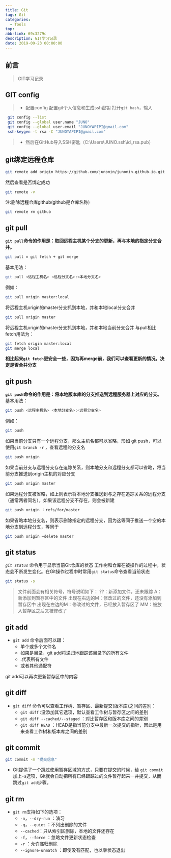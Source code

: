 ```yaml
---
title: Git
tags: Git
categories:
  - Tools
top: 
abbrlink: 69c3279c
description: GIT学习记录
date: 2019-09-23 00:00:00
---
```


## 前言

> GIT学习记录


## GIT config
> * 配置config
配置git个人信息和生成ssh密钥
打开`git bash`，输入

```sh
 git config --list
 git config --global user.name "JUNO"
 git config --global user.email "JUNOYAPIPI@gmail.com"
 ssh-keygen -t rsa -C "JUNOYAPIPI@gmail.com"
```
> * 然后在GitHub导入SSH密匙（C:\Users\JUNO\.ssh\id_rsa.pub）
<!--more-->

## git绑定远程仓库
```sh
git remote add origin https://github.com/junonin/junonin.github.io.git
```
然后查看是否绑定成功
```sh
git remote -v
```
注:删除远程仓库github(github是仓库名称)
```sh
git remote rm github
```

## git pull
**`git pull`命令的作用是：取回远程主机某个分支的更新，再与本地的指定分支合并。**
```sh
git pull = git fetch + git merge
```
基本用法：
```sh
git pull <远程主机名> <远程分支名>:<本地分支名>
```
例如：
```sh
git pull origin master:local
```
将远程主机origin的master分支抓到本地，并和本地local分支合并
```sh
git pull origin master
```
将远程主机origin的master分支抓到本地，并和本地当前分支合并
与pull相比fetch用法为：
```sh
git fetch origin master:local
git merge local
```
**相比起来`git fetch`更安全一些，因为再merge前，我们可以查看更新的情况，决定是否合并分支**

## git push
**`git push`命令的作用是：将本地版本库的分支推送到远程服务器上对应的分支。**
基本用法：
```sh
git push <远程主机名> <本地分支名>:<远程分支名>
```
例如：
```sh
git push
```
如果当前分支只有一个远程分支，那么主机名都可以省略，形如 git push，可以使用`git branch -r` ，查看远程的分支名
```sh
git push origin
```
如果当前分支与远程分支存在追踪关系，则本地分支和远程分支都可以省略，将当前分支推送到origin主机的对应分支
```sh
git push origin master
```
如果远程分支被省略，如上则表示将本地分支推送到与之存在追踪关系的远程分支（通常两者同名），如果该远程分支不存在，则会被新建
```sh
git push origin ：refs/for/master
```
如果省略本地分支名，则表示删除指定的远程分支，因为这等同于推送一个空的本地分支到远程分支，等同于 
```sh
git push origin –delete master
```

## git status

*`git status`* 命令用于显示当前Git仓库的状态
工作树和仓库在被操作的过程中，状态会不断发生变化。在Git操作过程中时常用`git status`命令查看当前状态

```sh
git status -s
```
> 文件前面会有相关符号，符号说明如下：
> ??：新添加文件，还未跟踪
> A：新添加到暂存区中的文件
> 出现在右边的M：修改过的文件，还没有添加到暂存区中
> 出现在左边的M：修改过的文件，已经放入暂存区了
> MM：被放入暂存区之后又被修改了

## git add

- `git add` 命令后面可以跟：
  - 单个或多个文件名
  - 如果是目录，git add将递归地跟踪该目录下的所有文件
  - .代表所有文件
  - 或者其他通配符

git add可以再次更新暂存区中的内容

## git diff

- `git diff` 命令可以查看工作树、暂存区、最新提交(版本库)之间的差别：
  - `git diff` :没添加其它选项，默认查看工作树与暂存区之间的差别
  - `git diff --cached/--staged` ：对比暂存区和版本库之间的差别
  - `git diff HEAD` ：HEAD是指当前分支中最新一次提交的指针，因此是用来查看工作树和版本库之间的差别

## git commit

```sh
git commit -m "提交信息"
```

- Git提供了一个跳过使用暂存区域的方式，只要在提交的时候，给 `git commit` 加上`-a`选项，Git就会自动把所有已经跟踪过的文件暂存起来一并提交，从而跳过`git add`步骤。

## git rm

- `git rm`支持如下的选项：
  - `-n`，`--dry-run` ：演习
  - `-q`，`--quiet` ：不列出删除的文件
  - `--cached`：只从索引区删除，本地的文件还存在
  - `-f`，`--force` ：忽略文件更新状态检查
  - `-r` ：允许递归删除
  - `--ignore-unmatch` ：即使没有匹配，也以零状态退出